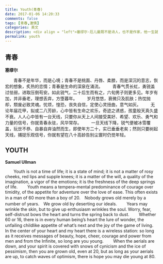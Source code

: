 ```yaml
---
title: Youth(青春)
date: 2017-01-06 14:20:33
comments: false
tags: [青春,激情]
categories: 美文
description: <div align = "left">塞缪尔·厄儿曼既不是诗人，也不是作家，他一生就只写了这一首散文诗，而且是在他七十余岁高龄时写下来自勉的。后来偶然间由朋友不经意传出，立即受到了许多人喜爱，他们纷纷将其作为自己的人生格言，挂在墙上、放入衣兜、置入心灵深出，伴随自己一生，共同沐浴风雨阳光。塞缪尔·厄儿曼虽然已经去世快两个世纪了，但是他的这首《青春》仍然不减当年风采，依旧拥有震撼人心的力度，如诗如画的优美和深邃隽永的哲理。 青春是美好的，花样般的年华，白里透红的桃面，樱桃般的丹唇，弱柳扶风般的柔膝；勇敢的锐气，远大的理想，炽热的感情，青春是人一生中最美好的季节。</div>
permalink: youth
---
```

## 青春 

**塞缪尔**

&emsp;&emsp;青春不是年华，而是心境；青春不是桃面、丹唇、柔膝，而是深沉的意志，恢宏的想象，炙热的恋情；青春是生命的深泉在涌流。 
&emsp;&emsp;青春气贯长虹，勇锐盖过怯弱，进取压倒苟安。如此锐气，二十后生而有之，六旬男子则更多见。年岁有加，并非垂老，理想丢弃，方堕暮年。 
&emsp;&emsp;岁月悠悠，衰微只及肌肤；热忱抛却，颓废必致灵魂。忧烦，惶恐，丧失自信，定使心灵扭曲，意气如灰。 
&emsp;&emsp;无论年届花甲，拟或二八芳龄，心中皆有生命之欢乐，奇迹之诱惑，孩童般天真久盛不衰。人人心中皆有一台天线，只要你从天上人间接受美好、希望、欢乐、勇气和力量的信号，你就青春永驻，风华常存。 
&emsp;&emsp;一旦天线下降，锐气便被冰雪覆盖，玩世不恭、自暴自弃油然而生，即使年方二十，实已垂垂老矣；然则只要树起天线，捕捉乐观信号，你就有望在八十高龄告别尘寰时仍觉年轻。
## YOUTH 

**Samuel Ullman** 

&emsp;&emsp;Youth is not a time of life; it is a state of mind; it is not a matter of rosy cheeks, red lips and supple knees; it is a matter of the will, a quality of the imagination, a vigor of the emotions; it is the freshness of the deep springs of life. 
&emsp;&emsp;Youth means a tempera-mental predominance of courage over timidity, of the appetite for adventure over the love of ease. This often exists in a man of 60 more than a boy of 20.　Nobody grows old merely by a number of years.　We grow old by deserting our ideals. 
&emsp;&emsp;Years may wrinkle the skin, but to give up enthusiasm wrinkles the soul. Worry, fear, self-distrust bows the heart and turns the spring back to dust. 
&emsp;&emsp;Whether 60 or 16, there is in every human being’s heart the lure of wonder, the unfailing childlike appetite of what’s next and the joy of the game of living.　In the center of your heart and my heart there is a wireless station: so long as it receives messages of beauty, hope, cheer, courage and power from men and from the Infinite, so long are you young. 
&emsp;&emsp;When the aerials are down, and your spirit is covered with snows of cynicism and the ice of pessimism, then you are grown old, even at 20, but as long as your aerials are up, to catch waves of optimism, there is hope you may die young at 80.
